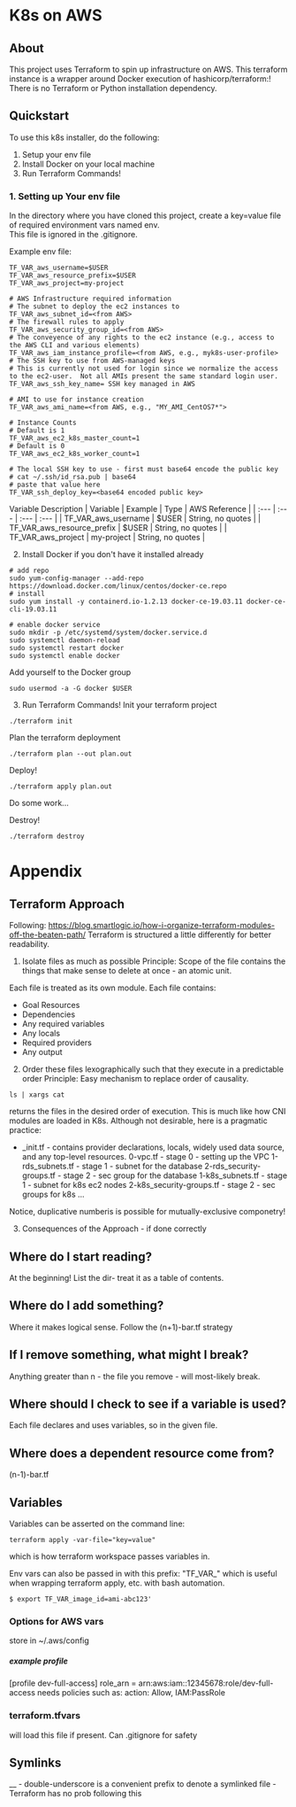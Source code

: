 # K8s on AWS

## About
This project uses Terraform to spin up infrastructure on AWS.  This terraform instance is a wrapper around Docker execution of hashicorp/terraform:<ver>!  There is no Terraform or Python installation dependency.  

## Quickstart
To use this k8s installer, do the following:
1.  Setup your env file
2.  Install Docker on your local machine
3.  Run Terraform Commands!

### 1. Setting up Your env file
In the directory where you have cloned this project, create a key=value file of required environment vars named env.  
This file is ignored in the .gitignore.

Example env file:
```
TF_VAR_aws_username=$USER
TF_VAR_aws_resource_prefix=$USER
TF_VAR_aws_project=my-project

# AWS Infrastructure required information
# The subnet to deploy the ec2 instances to
TF_VAR_aws_subnet_id=<from AWS>
# The firewall rules to apply
TF_VAR_aws_security_group_id=<from AWS>
# The conveyence of any rights to the ec2 instance (e.g., access to the AWS CLI and various elements)
TF_VAR_aws_iam_instance_profile=<from AWS, e.g., myk8s-user-profile>
# The SSH key to use from AWS-managed keys
# This is currently not used for login since we normalize the access to the ec2-user.  Not all AMIs present the same standard login user.
TF_VAR_aws_ssh_key_name= SSH key managed in AWS

# AMI to use for instance creation
TF_VAR_aws_ami_name=<from AWS, e.g., "MY_AMI_CentOS7*">

# Instance Counts
# Default is 1
TF_VAR_aws_ec2_k8s_master_count=1
# Default is 0
TF_VAR_aws_ec2_k8s_worker_count=1

# The local SSH key to use - first must base64 encode the public key
# cat ~/.ssh/id_rsa.pub | base64
# paste that value here
TF_VAR_ssh_deploy_key=<base64 encoded public key>
```

Variable Description
| Variable  | Example | Type  | AWS Reference |
| :---      | :---    | :---  | :---      |
| TF_VAR_aws_username | $USER | String, no quotes |
| TF_VAR_aws_resource_prefix | $USER | String, no quotes |
| TF_VAR_aws_project | my-project | String, no quotes | 

2. Install Docker if you don't have it installed already
```
# add repo
sudo yum-config-manager --add-repo https://download.docker.com/linux/centos/docker-ce.repo
# install
sudo yum install -y containerd.io-1.2.13 docker-ce-19.03.11 docker-ce-cli-19.03.11

# enable docker service
sudo mkdir -p /etc/systemd/system/docker.service.d
sudo systemctl daemon-reload
sudo systemctl restart docker
sudo systemctl enable docker
```
Add yourself to the Docker group
```
sudo usermod -a -G docker $USER
```
3. Run Terraform Commands!
Init your terraform project
```
./terraform init
```
Plan the terraform deployment
```
./terraform plan --out plan.out
```
Deploy!
```
./terraform apply plan.out
```

Do some work...

Destroy!
```
./terraform destroy
```

# Appendix
## Terraform Approach
Following: https://blog.smartlogic.io/how-i-organize-terraform-modules-off-the-beaten-path/
Terraform is structured a little differently for better readability.  

1. Isolate files as much as possible
Principle: Scope of the file contains the things that make sense to delete at once - an atomic unit.

Each file is treated as its own module.  Each file contains:
* Goal Resources
* Dependencies
* Any required variables
* Any locals
* Required providers
* Any output



2. Order these files lexographically such that they execute in a predictable order
Principle: Easy mechanism to replace order of causality.
```
ls | xargs cat
```
returns the files in the desired order of execution.  This is much like how CNI modules are loaded in K8s.
Although not desirable, here is a pragmatic practice:
* _init.tf - contains provider declarations, locals, widely used data source, and any top-level resources.
0-vpc.tf - stage 0 - setting up the VPC
1-rds_subnets.tf - stage 1 - subnet for the database
2-rds_security-groups.tf - stage 2 - sec group for the database
1-k8s_subnets.tf - stage 1 - subnet for k8s ec2 nodes
2-k8s_security-groups.tf - stage 2  - sec groups for k8s
...

Notice, duplicative numberis is possible for mutually-exclusive componetry!  

3. Consequences of the Approach - if done correctly
## Where do I start reading?
At the beginning!  List the dir- treat it as a table of contents.
## Where do I add something?
Where it makes logical sense.  Follow the (n+1)-bar.tf strategy
## If I remove something, what might I break?
Anything greater than n - the file you remove - will most-likely break.
## Where should I check to see if a variable is used?
Each file declares and uses variables, so in the given file.
## Where does a dependent resource come from?
(n-1)-bar.tf


## Variables
Variables can be asserted on the command line:
```
terraform apply -var-file="key=value"
```
which is how terraform workspace passes variables in.

Env vars can also be passed in with this prefix: "TF_VAR_"
which is useful when wrapping terraform apply, etc. with bash automation.
```
$ export TF_VAR_image_id=ami-abc123'
```
### Options for AWS vars
store in ~/.aws/config

##### example profile
[profile dev-full-access]
role_arn = arn:aws:iam::12345678:role/dev-full-access
needs policies such as:
action: Allow, IAM:PassRole


### terraform.tfvars
will load this file if present.  Can .gitignore for safety



## Symlinks
__ - double-underscore is a convenient prefix to denote a symlinked file - Terraform has no prob following this


